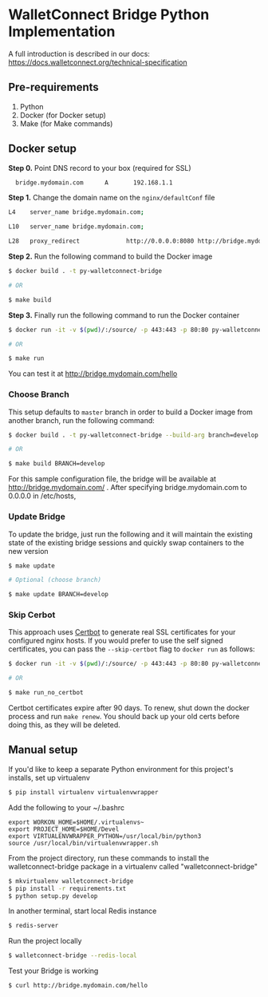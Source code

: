 # WalletConnect Bridge Python Implementation

A full introduction is described in our docs: https://docs.walletconnect.org/technical-specification

## Pre-requirements

1. Python
2. Docker (for Docker setup)
3. Make (for Make commands)

## Docker setup

**Step 0.** Point DNS record to your box (required for SSL)

```bash
  bridge.mydomain.com	   A	   192.168.1.1
```

**Step 1.** Change the domain name on the `nginx/defaultConf` file

```bash
L4    server_name bridge.mydomain.com;

L10   server_name bridge.mydomain.com;

L28   proxy_redirect             http://0.0.0.0:8080 http://bridge.mydomain.com;
```

**Step 2.** Run the following command to build the Docker image

```bash
$ docker build . -t py-walletconnect-bridge

# OR

$ make build
```

**Step 3.** Finally run the following command to run the Docker container

```bash
$ docker run -it -v $(pwd)/:/source/ -p 443:443 -p 80:80 py-walletconnect-bridge

# OR

$ make run
```

You can test it at http://bridge.mydomain.com/hello

### Choose Branch

This setup defaults to `master` branch in order to build a Docker image from another branch, run the following command:

```bash
$ docker build . -t py-walletconnect-bridge --build-arg branch=develop

# OR

$ make build BRANCH=develop
```

For this sample configuration file, the bridge will be available at http://bridge.mydomain.com/ . After specifying bridge.mydomain.com to 0.0.0.0 in /etc/hosts,

### Update Bridge

To update the bridge, just run the following and it will maintain the existing state of the existing bridge sessions and quickly swap containers to the new version

```bash
$ make update

# Optional (choose branch)

$ make update BRANCH=develop
```
### Skip Cerbot

This approach uses [Certbot](https://certbot.eff.org/) to generate real SSL certificates for your configured nginx hosts. If you would prefer to use the self signed certificates, you can pass the `--skip-certbot` flag to `docker run` as follows:

```bash
$ docker run -it -v $(pwd)/:/source/ -p 443:443 -p 80:80 py-walletconnect-bridge --skip-certbot

# OR

$ make run_no_certbot
```

Certbot certificates expire after 90 days. To renew, shut down the docker process and run `make renew`. You should back up your old certs before doing this, as they will be deleted.

## Manual setup

If you'd like to keep a separate Python environment for this project's installs, set up virtualenv

```bash
$ pip install virtualenv virtualenvwrapper
```

Add the following to your ~/.bashrc

```
export WORKON_HOME=$HOME/.virtualenvs~
export PROJECT_HOME=$HOME/Devel
export VIRTUALENVWRAPPER_PYTHON=/usr/local/bin/python3
source /usr/local/bin/virtualenvwrapper.sh
```

From the project directory, run these commands to install the walletconnect-bridge package in a virtualenv called "walletconnect-bridge"

```bash
$ mkvirtualenv walletconnect-bridge
$ pip install -r requirements.txt
$ python setup.py develop
```

In another terminal, start local Redis instance

```bash
$ redis-server
```

Run the project locally

```bash
$ walletconnect-bridge --redis-local
```

Test your Bridge is working

```bash
$ curl http://bridge.mydomain.com/hello
```
